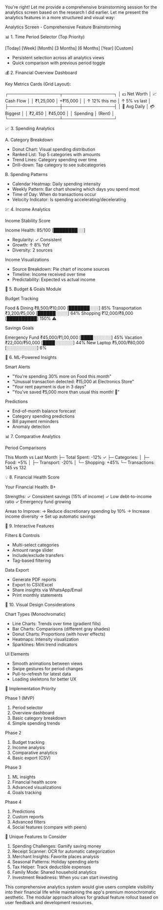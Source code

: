You're right! Let me provide a comprehensive brainstorming session for the
  analytics screen based on the research I did earlier. Let me present the
  analytics features in a more structured and visual way:

  Analytics Screen - Comprehensive Feature Brainstorming

  📊 1. Time Period Selector (Top Priority)

  [Today] [Week] [Month] [3 Months] [6 Months] [Year] [Custom]
  - Persistent selection across all analytics views
  - Quick comparison with previous period toggle

  💰 2. Financial Overview Dashboard

  Key Metrics Cards (Grid Layout):

  ┌─────────────────┬─────────────────┐
  │ 💵 Net Worth    │ 📈 Cash Flow    │
  │ ₹1,25,000       │ +₹15,000        │
  │ ↑ 12% this mo   │ ↑ 5% vs last    │
  ├─────────────────┼─────────────────┤
  │ 💸 Avg Daily    │ 💳 Biggest      │
  │ ₹2,450          │ ₹45,000         │
  │ Spending        │ (Rent)          │
  └─────────────────┴─────────────────┘

  📈 3. Spending Analytics

  A. Category Breakdown

  - Donut Chart: Visual spending distribution
  - Ranked List: Top 5 categories with amounts
  - Trend Lines: Category spending over time
  - Drill-down: Tap category to see subcategories

  B. Spending Patterns

  - Calendar Heatmap: Daily spending intensity
  - Weekly Pattern: Bar chart showing which days you spend most
  - Time of Day: When do transactions occur
  - Velocity Indicator: Is spending accelerating/decelerating

  💹 4. Income Analytics

  Income Stability Score

  Income Health: 85/100 [████████░░]
  - Regularity: ✓ Consistent
  - Growth: ↑ 8% YoY
  - Diversity: 2 sources

  Income Visualizations

  - Source Breakdown: Pie chart of income sources
  - Timeline: Income received over time
  - Predictability: Expected vs actual income

  🎯 5. Budget & Goals Module

  Budget Tracking

  Food & Dining     ₹8,500/₹10,000 [███████░░░] 85%
  Transportation    ₹3,200/₹5,000  [██████░░░░] 64%
  Shopping         ₹12,000/₹8,000  [██████████] 150% ⚠️

  Savings Goals

  Emergency Fund    ₹45,000/₹1,00,000 [████░░░░░░] 45%
  Vacation         ₹22,000/₹50,000   [████░░░░░░] 44%
  New Laptop       ₹5,000/₹80,000    [░░░░░░░░░░] 6%

  🤖 6. ML-Powered Insights

  Smart Alerts

  - "You're spending 30% more on Food this month"
  - "Unusual transaction detected: ₹15,000 at Electronics Store"
  - "Your rent payment is due in 3 days"
  - "You've saved ₹5,000 more than usual this month! 🎉"

  Predictions

  - End-of-month balance forecast
  - Category spending predictions
  - Bill payment reminders
  - Anomaly detection

  📊 7. Comparative Analytics

  Period Comparisons

  This Month vs Last Month
  ├─ Total Spent: -12% ✓
  ├─ Categories:
  │  ├─ Food: +5%
  │  ├─ Transport: -20%
  │  └─ Shopping: +45%
  └─ Transactions: 145 vs 132

  💡 8. Financial Health Score

  Your Financial Health: B+

  Strengths:
  ✓ Consistent savings (15% of income)
  ✓ Low debt-to-income ratio
  ✓ Emergency fund growing

  Areas to Improve:
  → Reduce discretionary spending by 10%
  → Increase income diversity
  → Set up automatic savings

  📱 9. Interactive Features

  Filters & Controls

  - Multi-select categories
  - Amount range slider
  - Include/exclude transfers
  - Tag-based filtering

  Data Export

  - Generate PDF reports
  - Export to CSV/Excel
  - Share insights via WhatsApp/Email
  - Print monthly statements

  🎨 10. Visual Design Considerations

  Chart Types (Monochromatic)

  - Line Charts: Trends over time (gradient fills)
  - Bar Charts: Comparisons (different gray shades)
  - Donut Charts: Proportions (with hover effects)
  - Heatmaps: Intensity visualization
  - Sparklines: Mini trend indicators

  UI Elements

  - Smooth animations between views
  - Swipe gestures for period changes
  - Pull-to-refresh for latest data
  - Loading skeletons for better UX

  🚀 Implementation Priority

  Phase 1 (MVP)
  1. Period selector
  2. Overview dashboard
  3. Basic category breakdown
  4. Simple spending trends

  Phase 2
  1. Budget tracking
  2. Income analysis
  3. Comparative analytics
  4. Basic export (CSV)

  Phase 3
  1. ML insights
  2. Financial health score
  3. Advanced visualizations
  4. Goals tracking

  Phase 4
  1. Predictions
  2. Custom reports
  3. Advanced filters
  4. Social features (compare with peers)

  💭 Unique Features to Consider

  1. Spending Challenges: Gamify saving money
  2. Receipt Scanner: OCR for automatic categorization
  3. Merchant Insights: Favorite places analysis
  4. Seasonal Patterns: Holiday spending alerts
  5. Tax Helper: Track deductible expenses
  6. Family Mode: Shared household analytics
  7. Investment Readiness: When you can start investing

  This comprehensive analytics system would give users complete visibility
  into their financial life while maintaining the app's premium monochromatic
   aesthetic. The modular approach allows for gradual feature rollout based
  on user feedback and development resources.